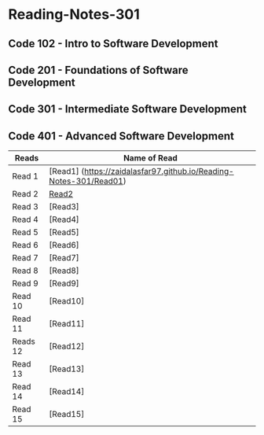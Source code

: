 # Reading-Notes-301
## Code 102 - Intro to Software Development
## Code 201 - Foundations of Software Development
## Code 301 - Intermediate Software Development
## Code 401 - Advanced Software Development


| Reads   | Name of Read |
| ----------- | ----------- |
| Read 1  | [Read1] (https://zaidalasfar97.github.io/Reading-Notes-301/Read01)|
| Read 2  | [Read2](https://zaidalasfar97.github.io/Reading-Notes-301/Read02)|
| Read 3  | [Read3]|
| Read 4  | [Read4]|
| Read 5  | [Read5]|
| Read 6  | [Read6]|
| Read 7  | [Read7]|
| Read 8  | [Read8]|
| Read 9  | [Read9]|
| Read 10 | [Read10]|
| Read 11 | [Read11]|
| Reads 12| [Read12]|
| Read 13 | [Read13]|
| Read 14 | [Read14]|
| Read 15 | [Read15]|